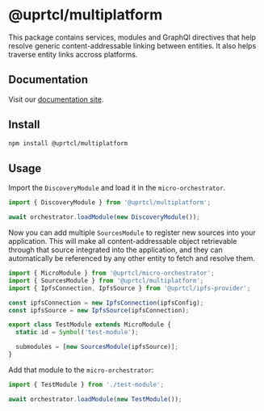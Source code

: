 # @uprtcl/multiplatform

This package contains services, modules and GraphQl directives that help resolve generic content-addressable linking between entities. It also helps traverse entity links accross platforms.

## Documentation

Visit our [documentation site](https://uprtcl.github.io/js-uprtcl).

## Install

```bash
npm install @uprtcl/multiplatform
```

## Usage

Import the `DiscoveryModule` and load it in the `micro-orchestrator`.

```ts
import { DiscoveryModule } from '@uprtcl/multiplatform';

await orchestrator.loadModule(new DiscoveryModule());
```

Now you can add multiple `SourcesModule` to register new sources into your application. This will make all content-addressable object retrievable through that source integrated into the application, and they can automatically be referenced by any other entity to fetch and resolve them.

```ts
import { MicroModule } from '@uprtcl/micro-orchestrator';
import { SourcesModule } from '@uprtcl/multiplatform';
import { IpfsConnection, IpfsSource } from '@uprtcl/ipfs-provider';

const ipfsConnection = new IpfsConnection(ipfsConfig);
const ipfsSource = new IpfsSource(ipfsConnection);

export class TestModule extends MicroModule {
  static id = Symbol('test-module');

  submodules = [new SourcesModule(ipfsSource)];
}
```

Add that module to the `micro-orchestrator`:

```ts
import { TestModule } from './test-module';

await orchestrator.loadModule(new TestModule());
```

